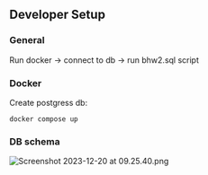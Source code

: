 ## Developer Setup

### General

Run docker -> connect to db -> run bhw2.sql script

### Docker

Create postgress db:

```shell
docker compose up
```

### DB schema

![Screenshot 2023-12-20 at 09.25.40.png](..%2F..%2F..%2F..%2FLibrary%2FContainers%2Fcom.aptonic.Dropzone4%2FData%2FLibrary%2FApplication%20Support%2FDropzone%2FPromised%20Files%2FDzFilePromise-AC6FADA3-1226-475D-B14A-89BCDF5937A0%2FScreenshot%202023-12-20%20at%2009.25.40.png)